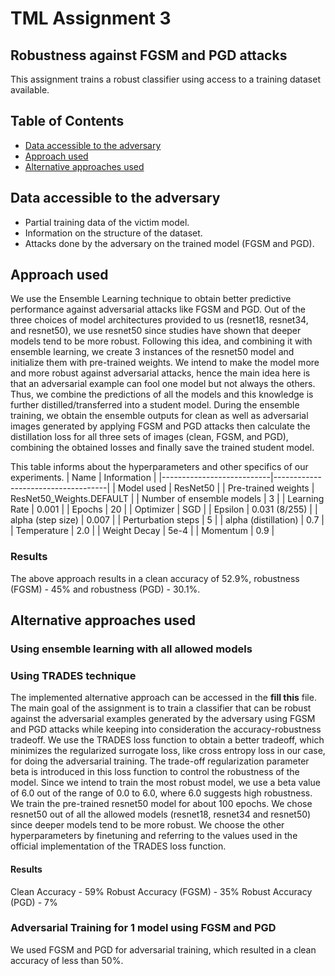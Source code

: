 # TML Assignment 3
## Robustness against FGSM and PGD attacks

This assignment trains a robust classifier using access to a training dataset available.

## Table of Contents

- [Data accessible to the adversary](#dataset-accessible-to-adversary)
- [Approach used](#approach-used)
- [Alternative approaches used](#alternative-approaches-used)

## Data accessible to the adversary
- Partial training data of the victim model.
- Information on the structure of the dataset.
- Attacks done by the adversary on the trained model (FGSM and PGD).

## Approach used
We use the Ensemble Learning technique to obtain better predictive performance against adversarial attacks like FGSM and PGD. Out of the three choices of model architectures provided to us (resnet18, resnet34, and resnet50), we use resnet50 since studies have shown that deeper models tend to be more robust. Following this idea, and combining it with ensemble learning, we create 3 instances of the resnet50 model and initialize them with pre-trained weights. We intend to make the model more and more robust against adversarial attacks, hence the main idea here is that an adversarial example can fool one model but not always the others. Thus, we combine the predictions of all the models and this knowledge is further distilled/transferred into a student model. During the ensemble training, we obtain the ensemble outputs for clean as well as adversarial images generated by applying FGSM and PGD attacks then calculate the distillation loss for all three sets of images (clean, FGSM, and PGD), combining the obtained losses and finally save the trained student model.

This table informs about the hyperparameters and other specifics of our experiments.
| Name                      | Information                        |
|---------------------------|------------------------------------|
| Model used                | ResNet50                           | 
| Pre-trained weights       | ResNet50_Weights.DEFAULT           | 
| Number of ensemble models | 3                                  | 
| Learning Rate             | 0.001                              | 
| Epochs                    | 20                                 | 
| Optimizer                 | SGD                                |
| Epsilon                   | 0.031 (8/255)                      |
| alpha (step size)         | 0.007                              |
| Perturbation steps        | 5                                  |
| alpha (distillation)      | 0.7                                |
| Temperature               | 2.0                                |
| Weight Decay              | 5e-4                               |
| Momentum                  | 0.9                                |

### Results
The above approach results in a clean accuracy of 52.9%, robustness (FGSM) - 45% and robustness (PGD) - 30.1%.

## Alternative approaches used
### Using ensemble learning with all allowed models

### Using TRADES technique
The implemented alternative approach can be accessed in the ____fill this____ file. The main goal of the assignment is to train a classifier that can be robust against the adversarial examples generated by the adversary using FGSM and PGD attacks while keeping into consideration the accuracy-robustness tradeoff. We use the TRADES loss function to obtain a better tradeoff, which minimizes the regularized surrogate loss, like cross entropy loss in our case, for doing the adversarial training. The trade-off regularization parameter beta is introduced in this loss function to control the robustness of the model. Since we intend to train the most robust model, we use a beta value of 6.0 out of the range of 0.0 to 6.0, where 6.0 suggests high robustness. We train the pre-trained resnet50 model for about 100 epochs. We chose resnet50 out of all the allowed models (resnet18, resnet34 and resnet50) since deeper models tend to be more robust. We choose the other hyperparameters by finetuning and referring to the values used in the official implementation of the TRADES loss function.

#### Results
Clean Accuracy - 59%
Robust Accuracy (FGSM) - 35%
Robust Accuracy (PGD) - 7%

### Adversarial Training for 1 model using FGSM and PGD
We used FGSM and PGD for adversarial training, which resulted in a clean accuracy of less than 50%.



